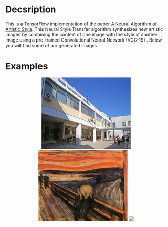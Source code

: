 
# Decsription
This is a TensorFlow implementation of the paper [A Neural Algorithm of Artistic Style](https://arxiv.org/abs/1508.06576). This Neural Style 
Transfer algorithm synthesizes new artistic images by combining the content of one image with the style of another image using a pre-trained 
Convolutional Neural Network (VGG-19) . Below you will find some of our generated images.

# Examples
<div align="center">
 <img src="https://raw.githubusercontent.com/lazavgeridis/Neural-Style-Transfer/master/images/dit_500x400.jpg" height="223px">
 <img src="https://raw.githubusercontent.com/lazavgeridis/Neural-Style-Transfer/master/images/scream_500x400.jpg" height="223px">
 <img src="https://raw.githubusercontent.com/lazavgeridis/Neural-Style-Transfer/master/images/dit_scream_a5_b50000.jpg" height="223px">
</div>

